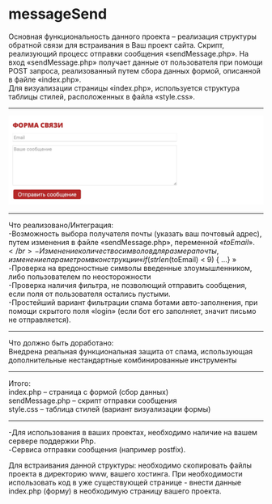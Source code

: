 # messageSend

Основная функциональность данного проекта – реализация структуры обратной связи для встраивания в Ваш проект сайта. 
Скрипт, реализующий процесс отправки сообщения «sendMessage.php». На вход «sendMessage.php» получает данные от пользователя при помощи POST запроса, реализованный путем сбора данных формой, описанной в файле «index.php».</br>
Для визуализации страницы «index.php», используется структура таблицы стилей, расположенных в файла «style.css».</br>
___________________
![Image alt](https://github.com/Valentin261/messageSend/blob/main/previewImage.jpg)
___________________
Что реализовано/Интеграция:</br>
-Возможность выбора получателя почты (указать ваш почтовый адрес), путем изменения в файле «sendMessage.php», переменной «$toEmail».</br>
-Изменение количество символов для размера почты, изменение параметром в конструкции «if (strlen($toEmail) < 9) { …} »</br>
-Проверка на вредоностные символы введенные злоумышленником, либо пользователем по неосторожности</br>
-Проверка наличия фильтра, не позволющий отправить сообщения, если поля от пользователя остались пустыми.</br>
-Простейший вариант фильтрации спама ботами авто-заполнения, при помощи скрытого поля «login» (если бот его заполняет, значит письмо не отправляется). </br>
___________________
Что должно быть доработано:</br>
Внедрена реальная функциональная защита от спама, использующая дополнительные нестандартные комбинированные инструменты</br>
_________________________
Итого:</br>
index.php – страница с формой (сбор данных)</br>
sendMessage.php – скрипт отправки сообщения</br>
style.css – таблица стилей (вариант визуализации формы)</br>
_____________________

-Для использования в ваших проектах, необходимо наличие на вашем сервере поддержки Php.</br>
-Сервиса отправки сообщения (например postfix).</br>

Для встраивания данной структуры: необходимо скопировать файлы проекта в директорию www, вашего хостинга.  При необходимости использовать код в уже существующей странице - внести данные index.php  (форму) в необходимую страницу вашего проекта.</br>
